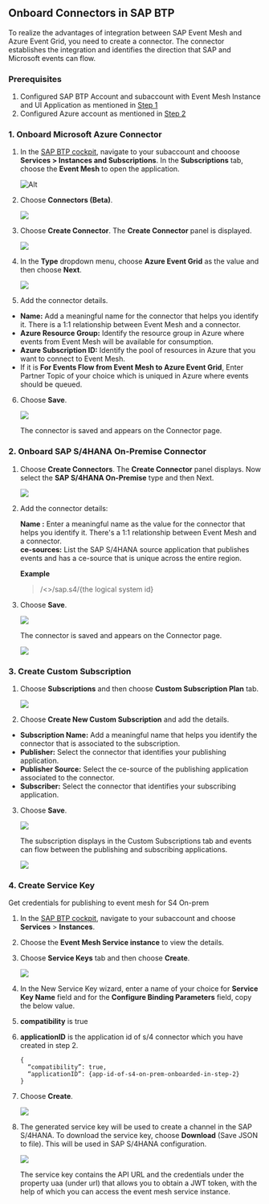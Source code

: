 ## Onboard Connectors in SAP BTP

To realize the advantages of integration between SAP Event Mesh and Azure Event Grid, you need to create a connector. The connector establishes the integration and identifies the direction that SAP and Microsoft events can flow.

### Prerequisites

1. Configured SAP BTP Account and subaccount with Event Mesh Instance and UI Application as mentioned in [Step 1](../Step1-Configure-SAP-BTP/README.md) 
2. Configured Azure account as mentioned in [Step 2](../Step2-Configure-Azure/README.md)

### 1. Onboard Microsoft Azure Connector

1. In the [SAP BTP cockpit](https://cockpit.sap.hana.ondemand.com/cockpit/), navigate to your subaccount and chooose **Services > Instances and Subscriptions**. In the **Subscriptions** tab, choose the **Event Mesh** to open the application.

    ![Alt](./images/1-createdsubscription.png)

2. Choose **Connectors (Beta)**.<p><img src="./images/02-clickonconnector.png"></p>

3. Choose **Create Connector**. The **Create Connector** panel is displayed. <p><img src="./images/03-createconnector.png"></p>

4. In the **Type** dropdown menu, choose **Azure Event Grid** as the value and then choose **Next**. <p><img src="./images/04-selectazureconnectortype.png"></p>

5. Add the connector details.

* **Name:** Add a meaningful name for the connector that helps you identify it. There is a 1:1 relationship between Event Mesh and a connector.
* **Azure Resource Group:** Identify the resource group in Azure where events from Event Mesh will be available for consumption.
* **Azure Subscription ID:** Identify the pool of resources in Azure that you want to connect to Event Mesh.
* If it is **For Events Flow from Event Mesh to Azure Event Grid**, Enter Partner Topic of your choice which is uniqued in Azure where events should be queued.


6. Choose **Save**.

    <p><img src="./images/05-createnewbridgeazure.png"></p>

    The connector is saved and appears on the Connector page. 
    
### 2. Onboard SAP S/4HANA On-Premise Connector

1.  Choose **Create Connectors**. The **Create Connector** panel displays. Now select the **SAP S/4HANA On-Premise** type and then Next.
    <p><img src="./images/06-01-s4connectortype.png"></p>


2. Add the connector details:

    **Name :** Enter a meaningful name as the value for the connector that helps you identify it. There's a 1:1 relationship between Event Mesh and a connector.  
    **ce-sources:** List the SAP S/4HANA source application that publishes events and has a ce-source that is unique across the entire region.  

    **Example**

    > /<>/sap.s4/{the logical system id}

3. Choose **Save**.

    <p><img src="./images/07-s4connectortype.png"></p>

    The connector is saved and appears on the Connector page.
    <p><img src="./images/08-s4connectorcreated.png"></p>

### 3. Create Custom Subscription

1. Choose **Subscriptions** and then choose **Custom Subscription Plan** tab.

    <p><img src="./images/09-1-createcustomssub.png"></p>

2. Choose **Create New Custom Subscription** and add the details.

* **Subscription Name:** Add a meaningful name that helps you identify the connector that is associated to the subscription.
* **Publisher:** Select the connector that identifies your publishing application.
* **Publisher Source:** Select the ce-source of the publishing application associated to the connector.
* **Subscriber:** Select the connector that identifies your subscribing application.

3. Choose **Save**.
  
    <p><img src="./images/09-createcustomsubscription.png"></p>


    The subscription displays in the Custom Subscriptions tab and events can flow between the publishing and subscribing applications.

    <p><img src="./images/10-customsubscriptioncreated.png"></p>


### 4. Create Service Key

Get credentials for publishing to event mesh for S4 On-prem

 1. In the [SAP BTP cockpit](https://cockpit.sap.hana.ondemand.com/cockpit/), navigate to your subaccount and choose **Services** > **Instances**.

 2. Choose the **Event Mesh Service instance** to view the details.

 3. Choose **Service Keys** tab and then choose **Create**.

    <p><img src="./images/11-createservicekey.png"></p>

 6.	In the New Service Key wizard, enter a name of your choice for **Service Key Name** field and for the  **Configure Binding Parameters** field, copy the below value.
 1. **compatibility** is true 
 2. **applicationID** is the application id of s/4 connector which you have created in step 2.

    ``` 
    {
      “compatibility”: true,
      “applicationID”: {app-id-of-s4-on-prem-onboarded-in-step-2}
    }
    ```
 7. Choose **Create**.

    <p><img src="./images/11-01-createservicekey.png" ></p>

 8. The generated service key will be used to create a channel in the SAP S/4HANA. To download the service key, choose **Download** (Save JSON to file). This will be used in SAP S/4HANA configuration.

    <p><img src="./images/12-createdservicekey.png"></p>

    The service key contains the API URL and the credentials under the property uaa (under url) that allows you to obtain a JWT token, with the help of which you can access the event mesh service instance.


